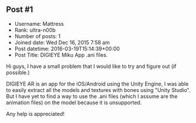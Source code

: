 ## Post #1
- Username: Mattress
- Rank: ultra-n00b
- Number of posts: 1
- Joined date: Wed Dec 16, 2015 7:58 am
- Post datetime: 2016-03-19T15:14:39+00:00
- Post Title: DIGIEYE Miku App .ani files.

Hi guys, I have a small problem that I would like to try and figure out (if possible.)

DIGIEYE AR is an app for the iOS/Android using the Unity Engine, I was able to easily extract all the models and textures with bones using "Unity Studio". But I have yet to find a way to use the .ani files (which I assume are the animation files) on the model because it is unsupported.

Any help is appreciated!
